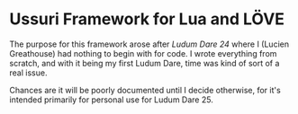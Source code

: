 # Ussuri Framework for Lua and LÖVE

The purpose for this framework arose after *Ludum Dare 24* where I (Lucien Greathouse) had nothing to begin with for code. I wrote everything from scratch, and with it being my first Ludum Dare, time was kind of sort of a real issue.

Chances are it will be poorly documented until I decide otherwise, for it's intended primarily for personal use for Ludum Dare 25.